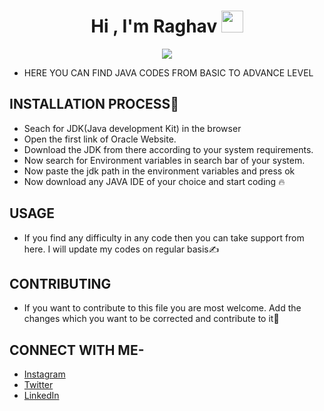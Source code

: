 
 <h1 align="center">Hi , I'm Raghav <img src="https://media.giphy.com/media/hvRJCLFzcasrR4ia7z/giphy.gif" width="35"></h1>

 <p align="center">
  <a href="https://github.com/jaypavasiya"><img src="https://readme-typing-svg.herokuapp.com?duration=3000&lines=Student;Learner;Java+Developer%20&center=true&width=500&height=50"></a>
</p>


* HERE YOU CAN FIND JAVA CODES FROM BASIC TO ADVANCE LEVEL

## INSTALLATION PROCESS📝

* Seach for JDK(Java development Kit) in the browser
* Open the first link of Oracle Website.
* Download the JDK from there according to your system requirements.
* Now search for Environment variables in search bar of your system.
* Now paste the jdk path in the environment variables and press ok
* Now download any JAVA IDE of your choice and start coding 🔥

## USAGE
* If you find any difficulty in any code then you can take support from here. I will update my codes on regular basis✍️

## CONTRIBUTING
* If you want to contribute to this file you are most welcome. Add the changes which you want to be corrected and contribute to it💪

## CONNECT WITH ME-
* [Instagram](https://www.instagram.com/raghvdhir)
* [Twitter](https://www.twitter.com/raghvdhir)
* [LinkedIn](https://www.linkedin.com/in/raghvdhir)

